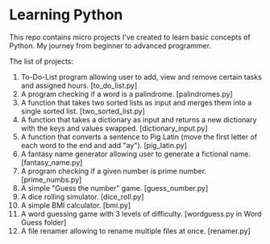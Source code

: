# Learning Python
This repo contains micro projects I've created to learn basic concepts of Python. My journey from beginner to advanced programmer.

The list of projects:
1) To-Do-List program allowing user to add, view and remove certain tasks and assigned hours. [to_do_list.py]
2) A program checking if a word is a palindrome. [palindromes.py]
3) A function that takes two sorted lists as input and merges them into a single sorted list. [two_sorted_list.py]
4) A function that takes a dictionary as input and returns a new dictionary with the keys and values swapped. [dictionary_input.py]
5) A function that converts a sentence to Pig Latin (move the first letter of each word to the end and add "ay"). [pig_latin.py]
6) A fantasy name generator allowing user to generate a fictional name. [fantasy_name.py]
7) A program checking if a given number is prime number. [prime_numbs.py]
8) A simple "Guess the number" game. [guess_number.py]
9) A dice rolling simulator. [dice_roll.py]
10) A simple BMI calculator. [bmi.py]
11) A word guessing game with 3 levels of difficulty. [wordguess.py in Word Guess folder]
12) A file renamer allowing to rename multiple files at once. [renamer.py]

